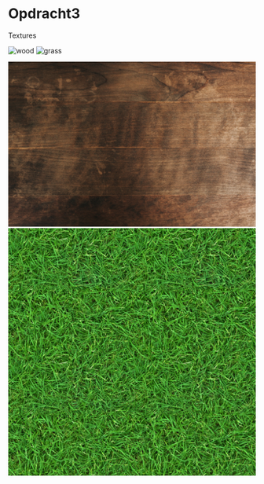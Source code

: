 # Opdracht3
Textures

![wood](https://user-images.githubusercontent.com/86419683/123301160-a12f5880-d51b-11eb-8a84-890c95dfa587.jpg)
![grass](https://user-images.githubusercontent.com/86419683/123302838-67f7e800-d51d-11eb-8301-4c7d59934840.jpg)


<!DOCTYPE html>
<html>
  <head>
    <meta charset="utf-8">
    <title>Hello, WebVR! • A-Frame</title>
    <meta name="viewport" content="width=device-width">
    <script src="https://aframe.io/releases/1.0.4/aframe.min.js"></script>
    <script src="scripts/main.js" defer></script>
  </head>
  <body>
    <a-scene background="color: #333333">
      <a-assets>
          <img id="wood" src="wood.jpg" />
          <img id="grass" src="grass.jpg"/>
      </a-assets>
      <a-box id="myBox" 
        position="0 1 -3" 
        rotation="0 45 0" 
        width="3" 
        height="1" 
        depth="1" 
        material="src:#wood"
        shadow>
      </a-box>
      <a-plane id="ground"
        position="0 0 -4" 
        rotation="-90 0 0" 
        width="100" 
        height="100" 
        color="#7BC8A4" 
        material="src:#grass; repeat: 15 15" 
        shadow>
      </a-plane> 
    </a-scene>
  </body>
</html>
